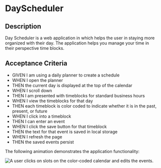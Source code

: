# DayScheduler

## Description 
Day Scheduler is a web application in which helps the user in staying more organized with their day. The application helps you manage your time in their perspective time blocks.



## Acceptance Criteria
-   GIVEN I am using a daily planner to create a schedule
-   WHEN I open the planner
-   THEN the current day is displayed at the top of the calendar
-   WHEN I scroll down
-   THEN I am presented with timeblocks for standard business hours
-   WHEN I view the timeblocks for that day
-   THEN each timeblock is color coded to indicate whether it is in the past, present, or future
-   WHEN I click into a timeblock
-   THEN I can enter an event
-   WHEN I click the save button for that timeblock
-   THEN the text for that event is saved in local storage
-   WHEN I refresh the page
-   THEN the saved events persist

The following animation demonstrates the application functionality:

![A user clicks on slots on the color-coded calendar and edits the events.](./Assets/05-third-party-apis-homework-demo.gif)
